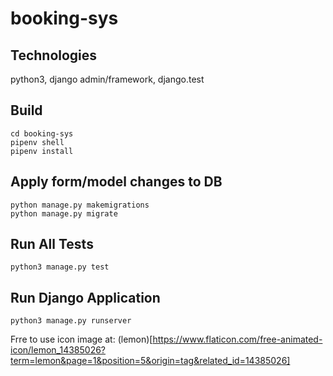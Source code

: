 # booking-sys

## Technologies
python3, django admin/framework, django.test

## Build
```
cd booking-sys
pipenv shell
pipenv install 
```

## Apply form/model changes to DB
```
python manage.py makemigrations
python manage.py migrate
```

## Run All Tests
```
python3 manage.py test
```

## Run Django Application
```
python3 manage.py runserver
```

Frre to use icon image at: (lemon)[https://www.flaticon.com/free-animated-icon/lemon_14385026?term=lemon&page=1&position=5&origin=tag&related_id=14385026]